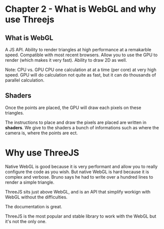# Chapter 2 - What is WebGL and why use Threejs

## What is WebGL

A JS API.
Ability to render triangles at high performance at a remakarble speed.
Compatible with most recent browsers.
Allow you to use the GPU to render (which makes it very fast).
Ability to draw 2D as well.

Note: CPU vs. GPU 
CPU one calculation at at a time (per core) at very high speed.
GPU will do calculation not quite as fast, but it can do thousands of parallel calculation.

## Shaders

Once the points are placed, the GPU will draw each pixels on these triangles.

The instructions to place and draw the pixels are placed are written in **shaders**.
We give to the shaders a bunch of informations such as where the camera is, where the points are ect.

# Why use ThreeJS

Native WebGL is good because it is very performant and allow you to really configure the code as you wish.
But native WebGL is hard because it is complex and verbose. 
Bruno says he had to write over a hundred lines to render a simple triangle.

ThreeJS sits just above WebGL, and is an API that simplify workign with WebGL without the difficulties.

The documentation is great.

ThreeJS is the most popular and stable library to work with the WebGL but it's not the only one.
